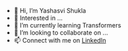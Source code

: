 - 👋 Hi, I’m Yashasvi Shukla
- 👀 Interested in ...
- 🌱 I’m currently learning Transformers
- 💞️ I’m looking to collaborate on ...
- 📫 Connect with me on [LinkedIn](https://linkedin.com/in/yashasvi--shukla)

<!---
yashasvi-shukl/yashasvi-shukl is a ✨ special ✨ repository because its `README.md` (this file) appears on your GitHub profile.
You can click the Preview link to take a look at your changes.
--->
